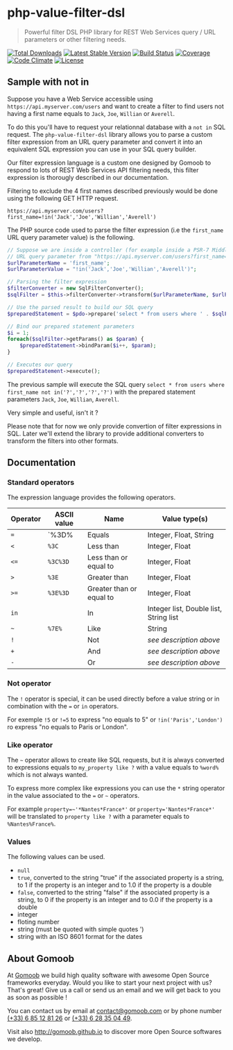 # php-value-filter-dsl

> Powerful filter DSL PHP library for REST Web Services query / URL parameters or other filtering needs.

[![Total Downloads](https://img.shields.io/packagist/dt/gomoob/php-value-filter-dsl.svg?style=flat-square)](https://packagist.org/packages/gomoob/php-value-filter-dsl)
[![Latest Stable Version](https://img.shields.io/packagist/v/gomoob/php-value-filter-dsl.svg?style=flat-square)](https://packagist.org/packages/gomoob/php-value-filter-dsl)
[![Build Status](https://img.shields.io/travis/gomoob/php-value-filter-dsl.svg?style=flat-square)](https://travis-ci.org/gomoob/php-value-filter-dsl)
[![Coverage](https://img.shields.io/coveralls/gomoob/php-value-filter-dsl.svg?style=flat-square)](https://coveralls.io/r/gomoob/php-value-filter-dsl?branch=master)
[![Code Climate](https://img.shields.io/codeclimate/github/gomoob/php-value-filter-dsl.svg?style=flat-square)](https://codeclimate.com/github/gomoob/php-value-filter-dsl)
[![License](https://img.shields.io/packagist/l/gomoob/php-value-filter-dsl.svg?style=flat-square)](https://packagist.org/packages/gomoob/php-value-filter-dsl)

## Sample with not in

Suppose you have a Web Service accessible using `https://api.myserver.com/users` and want to create a filter to find
users not having a first name equals to `Jack`, `Joe`, `Willian` or `Averell`.

To do this you'll have to request your relationnal database with a `not in` SQL request. The `php-value-filter-dsl`
library allows you to parse a custom filter expression from an URL query parameter and convert it into an equivalent SQL
expression you can use in your SQL query builder.

Our filter expression language is a custom one designed by Gomoob to respond to lots of REST Web Services API filtering
needs, this filter expression is thorougly described in our documentation.

Filtering to exclude the 4 first names described previously would be done using the following GET HTTP request.

```
https://api.myserver.com/users?first_name=!in('Jack','Joe','Willian','Averell')
```

The PHP source code used to parse the filter expression (i.e the `first_name` URL query parameter value) is the
following.

```php
// Suppose we are inside a controller (for example inside a PSR-7 Middleware) and we got the value of the 'first_name'
// URL query parameter from "https://api.myserver.com/users?first_name=!in('Jack','Joe','Willian','Averell')"
$urlParameterName = 'first_name';
$urlParameterValue = "!in('Jack','Joe','Willian','Averell')";

// Parsing the filter expression
$filterConverter = new SqlFilterConverter();
$sqlFilter = $this->filterConverter->transform($urlParameterName, $urlParameterValue);

// Use the parsed result to build our SQL query
$preparedStatement = $pdo->prepare('select * from users where ' . $sqlFilter->getExpression());

// Bind our prepared statement parameters
$i = 1;
foreach($sqlFilter->getParams() as $param) {
    $preparedStatement->bindParam($i++, $param);
}

// Executes our query
$preparedStatement->execute();
```

The previous sample will execute the SQL query `select * from users where first_name not in('?','?','?','?')` with the
prepared statement parameters `Jack`, `Joe`, `Willian`, `Averell`.

Very simple and useful, isn't it ?

Please note that for now we only provide convertion of filter expressions in SQL. Later we'll extend the library to
provide additional converters to transform the filters into other formats.

## Documentation

### Standard operators

The expression language provides the following operators.

| Operator | ASCII value | Name                     | Value type(s)                          |
|----------|-------------|--------------------------|----------------------------------------|
| `=`      | `%3D%       | Equals                   | Integer, Float, String                 |
| `<`      | `%3C`       | Less than                | Integer, Float                         |
| `<=`     | `%3C%3D`    | Less than or equal to    | Integer, Float                         |
| `>`      | `%3E`       | Greater than             | Integer, Float                         |
| `>=`     | `%3E%3D`    | Greater than or equal to | Integer, Float                         |
| `in`     |             | In                       | Integer list, Double list, String list |
| `~`      | `%7E%`      | Like                     | String                                 |
| `!`      |             | Not                      | _see description above_                |
| `+`      |             | And                      | _see description above_                |
| `-`      |             | Or                       | _see description above_                |

### Not operator

The `!` operator is special, it can be used directly before a value string or in combination with the `=` or `in`
operators.

For exemple `!5` or `!=5` to express "no equals to 5" or `!in('Paris','London')` ro express "no equals to Paris or
London".

### Like operator

The `~` operator allows to create like SQL requests, but it is always converted to expressions equals to
`my_property like ?` with a value equals to `%word%` which is not always wanted.

To express more complex like expressions you can use the `*` string operator in the value associated to the `=` or `~`
operators.

For example `property=~'*Nantes*France*'` or `property='Nantes*France*'` will be translated to `property like ?` with
a parameter equals to `%Nantes%France%`.

### Values

The following values can be used.

* `null`
* `true`, converted to the string "true" if the associated property is a string, to 1 if the property is an integer and
   to 1.0 if the property is a double
* `false`, converted to the string "false" if the associated property is a string, to 0 if the property is an integer
   and to 0.0 if the property is a double
* integer
* floting number
* string (must be quoted with simple quotes ')
* string with an ISO 8601 format for the dates

## About Gomoob

At [Gomoob](https://www.gomoob.com) we build high quality software with awesome Open Source frameworks everyday. Would
you like to start your next project with us? That's great! Give us a call or send us an email and we will get back to
you as soon as possible !

You can contact us by email at [contact@gomoob.com](mailto:contact@gomoob.com) or by phone number
[(+33) 6 85 12 81 26](tel:+33685128126) or [(+33) 6 28 35 04 49](tel:+33685128126).

Visit also http://gomoob.github.io to discover more Open Source softwares we develop.
